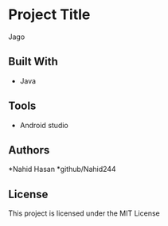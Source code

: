 # Project Title
Jago

## Built With

* Java
## Tools
* Android studio
## Authors

*Nahid Hasan
*github/Nahid244



## License

This project is licensed under the MIT License 
